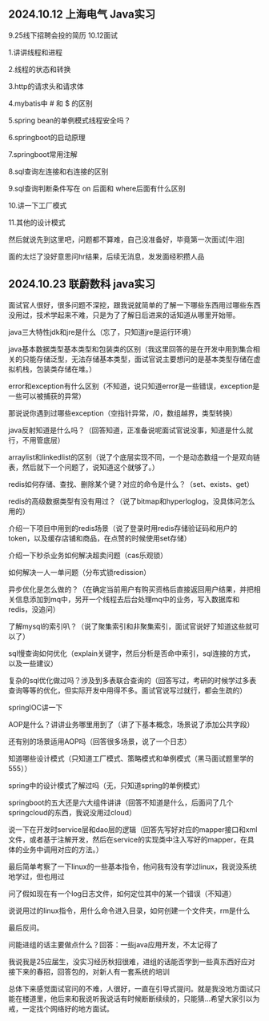 ## 2024.10.12 上海电气 Java实习

9.25线下招聘会投的简历 10.12面试 

1.讲讲线程和进程 

2.线程的状态和转换 

3.http的请求头和请求体

 4.mybatis中 # 和 $ 的区别

 5.spring bean的单例模式线程安全吗？

 6.springboot的启动原理 

7.springboot常用注解 

8.sql查询左连接和右连接的区别 

9.sql查询判断条件写在 on 后面和 where后面有什么区别 

10.讲一下工厂模式 

11.其他的设计模式 

然后就说先到这里吧，问题都不算难，自己没准备好，毕竟第一次面试[牛泪] 

面的太烂了没好意思问hr结果，后续无消息，发发面经积攒人品

## 2024.10.23 联蔚数科 java实习

面试官人很好，很多问题不深挖，跟我说就简单的了解一下哪些东西用过哪些东西没用过，技术学起来不难，只是为了了解日后进来的话知道从哪里开始带。

java三大特性jdk和jre是什么（忘了，只知道jre是运行环境）

java基本数据类型基本类型和包装类的区别（我这里回答的是在开发中用到集合相关的只能存储泛型，无法存储基本类型，面试官说主要想问的是基本类型存储在虚拟机栈，包装类存储在堆。）

error和exception有什么区别（不知道，说只知道error是一些错误，exception是一些可以被捕获的异常）

那说说你遇到过哪些exception（空指针异常，/0，数组越界，类型转换）

java反射知道是什么吗？（回答知道，正准备说呢面试官说没事，知道是什么就行，不用管底层）

arraylist和linkedlist的区别（说了个底层实现不同，一个是动态数组一个是双向链表，然后就下一个问题了，说知道这个就够了。）

redis如何存储、查找、删除某个键？对应的命令是什么？（set、exists、get）

redis的高级数据类型有没有用过？（说了bitmap和hyperloglog，没具体问怎么用的）

介绍一下项目中用到的redis场景（说了登录时用redis存储验证码和用户的token，以及缓存店铺和商品，在点赞的时候使用set存储）

介绍一下秒杀业务如何解决超卖问题（cas乐观锁）

如何解决一人一单问题（分布式锁redission）

异步优化是怎么做的？（在确定当前用户有购买资格后直接返回用户结果，并把相关信息添加到mq中，另开一个线程去后台处理mq中的业务，写入数据库和redis，没追问）

了解mysql的索引叭？（说了聚集索引和非聚集索引，面试官说好了知道这些就可以了）

sql慢查询如何优化（explain关键字，然后分析是否命中索引，sql连接的方式，以及一些建议）

复杂的sql优化做过吗？涉及到多表联合查询的（回答写过，考研的时候学过多表查询等等的优化，但实际开发中用得不多。面试官说写过就行，都会生疏的）

springIOC讲一下

AOP是什么？讲讲业务哪里用到了（讲了下基本概念，场景说了添加公共字段）

还有别的场景适用AOP吗（回答很多场景，说了一个日志）

知道哪些设计模式（只知道工厂模式、策略模式和单例模式（黑马面试题里学的555））

spring中的设计模式了解过吗（无，只知道spring的单例模式）

springboot的五大还是六大组件讲讲（回答不知道是什么，后面问了几个springcloud的东西，我说没用过cloud）

说一下在开发时service层和dao层的逻辑（回答先写好对应的mapper接口和xml文件，或者基于注解开发，然后在service的实现类中注入写好的mapper，在具体的业务中调用对应的方法。）

最后简单考察了一下linux的一些基本指令，他问我有没有学过linux，我说没系统地学过，但也用过

问了假如现在有一个log日志文件，如何定位其中的某一个错误（不知道）

说说用过的linux指令，用什么命令进入目录，如何创建一个文件夹，rm是什么

最后反问。

问能进组的话主要做点什么？回答：一些java应用开发，不太记得了

我说我是25应届生，没实习经历秋招很难，进组的话能否学到一些真东西好应对接下来的春招，回答包的，对新人有一套系统的培训

总体下来感觉面试官问的不难，人很好，一直在引导式提问。就是我没地方面试只能在楼道里，他后来和我说听我说话有时候断断续续的，只能猜...希望大家引以为戒，一定找个网络好的地方面试。